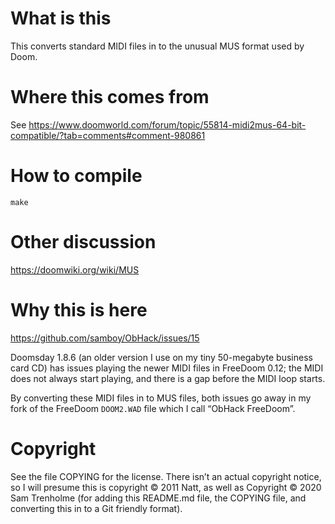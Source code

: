 # What is this

This converts standard MIDI files in to the unusual MUS format used by
Doom.

# Where this comes from

See https://www.doomworld.com/forum/topic/55814-midi2mus-64-bit-compatible/?tab=comments#comment-980861

# How to compile

```
make
```

# Other discussion

https://doomwiki.org/wiki/MUS

# Why this is here

https://github.com/samboy/ObHack/issues/15

Doomsday 1.8.6 (an older version I use on my tiny 50-megabyte business
card CD) has issues playing the newer MIDI files in FreeDoom 0.12; the
MIDI does not always start playing, and there is a gap before the MIDI
loop starts.  

By converting these MIDI files in to MUS files, both issues go away in
my fork of the FreeDoom `DOOM2.WAD` file which I call “ObHack FreeDoom”.

# Copyright

See the file COPYING for the license.  There isn’t an actual copyright
notice, so I will presume this is copyright © 2011 Natt, as well as
Copyright © 2020 Sam Trenholme (for adding this README.md file,
the COPYING file, and converting this in to a Git friendly format).

